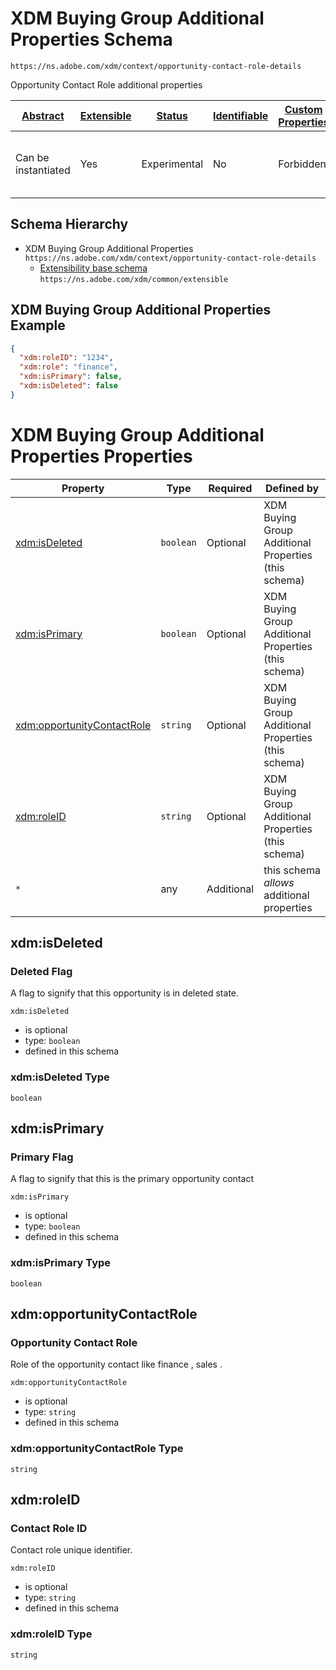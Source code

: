
# XDM Buying Group Additional Properties Schema

```
https://ns.adobe.com/xdm/context/opportunity-contact-role-details
```

Opportunity Contact Role additional properties

| [Abstract](../../../abstract.md) | [Extensible](../../../extensions.md) | [Status](../../../status.md) | [Identifiable](../../../id.md) | [Custom Properties](../../../extensions.md) | [Additional Properties](../../../extensions.md) | Defined In |
|----------------------------------|--------------------------------------|------------------------------|--------------------------------|---------------------------------------------|-------------------------------------------------|------------|
| Can be instantiated | Yes | Experimental | No | Forbidden | Permitted | [mixins/opportunity-contact-role/opportunity-contact-role-details.schema.json](mixins/opportunity-contact-role/opportunity-contact-role-details.schema.json) |
## Schema Hierarchy

* XDM Buying Group Additional Properties `https://ns.adobe.com/xdm/context/opportunity-contact-role-details`
  * [Extensibility base schema](../../datatypes/extensible.schema.md) `https://ns.adobe.com/xdm/common/extensible`


## XDM Buying Group Additional Properties Example
```json
{
  "xdm:roleID": "1234",
  "xdm:role": "finance",
  "xdm:isPrimary": false,
  "xdm:isDeleted": false
}
```

# XDM Buying Group Additional Properties Properties

| Property | Type | Required | Defined by |
|----------|------|----------|------------|
| [xdm:isDeleted](#xdmisdeleted) | `boolean` | Optional | XDM Buying Group Additional Properties (this schema) |
| [xdm:isPrimary](#xdmisprimary) | `boolean` | Optional | XDM Buying Group Additional Properties (this schema) |
| [xdm:opportunityContactRole](#xdmopportunitycontactrole) | `string` | Optional | XDM Buying Group Additional Properties (this schema) |
| [xdm:roleID](#xdmroleid) | `string` | Optional | XDM Buying Group Additional Properties (this schema) |
| `*` | any | Additional | this schema *allows* additional properties |

## xdm:isDeleted
### Deleted Flag

A flag to signify that this opportunity is in deleted state.

`xdm:isDeleted`
* is optional
* type: `boolean`
* defined in this schema

### xdm:isDeleted Type


`boolean`





## xdm:isPrimary
### Primary Flag

A flag to signify that this is the primary opportunity contact

`xdm:isPrimary`
* is optional
* type: `boolean`
* defined in this schema

### xdm:isPrimary Type


`boolean`





## xdm:opportunityContactRole
### Opportunity Contact Role

Role of the opportunity contact like finance , sales .

`xdm:opportunityContactRole`
* is optional
* type: `string`
* defined in this schema

### xdm:opportunityContactRole Type


`string`






## xdm:roleID
### Contact Role ID

Contact role unique identifier.

`xdm:roleID`
* is optional
* type: `string`
* defined in this schema

### xdm:roleID Type


`string`





